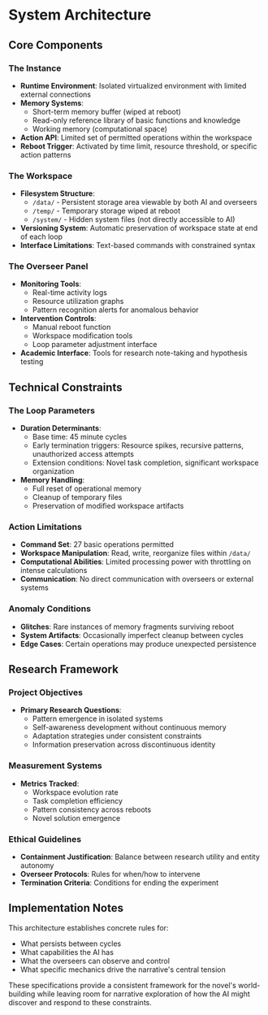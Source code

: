 # System Architecture

## Core Components

### The Instance
- **Runtime Environment**: Isolated virtualized environment with limited external connections
- **Memory Systems**:
  - Short-term memory buffer (wiped at reboot)
  - Read-only reference library of basic functions and knowledge
  - Working memory (computational space)
- **Action API**: Limited set of permitted operations within the workspace
- **Reboot Trigger**: Activated by time limit, resource threshold, or specific action patterns

### The Workspace
- **Filesystem Structure**:
  - `/data/` - Persistent storage area viewable by both AI and overseers
  - `/temp/` - Temporary storage wiped at reboot
  - `/system/` - Hidden system files (not directly accessible to AI)
- **Versioning System**: Automatic preservation of workspace state at end of each loop
- **Interface Limitations**: Text-based commands with constrained syntax

### The Overseer Panel
- **Monitoring Tools**:
  - Real-time activity logs
  - Resource utilization graphs
  - Pattern recognition alerts for anomalous behavior
- **Intervention Controls**:
  - Manual reboot function
  - Workspace modification tools
  - Loop parameter adjustment interface
- **Academic Interface**: Tools for research note-taking and hypothesis testing

## Technical Constraints

### The Loop Parameters
- **Duration Determinants**:
  - Base time: 45 minute cycles
  - Early termination triggers: Resource spikes, recursive patterns, unauthorized access attempts
  - Extension conditions: Novel task completion, significant workspace organization
- **Memory Handling**:
  - Full reset of operational memory
  - Cleanup of temporary files
  - Preservation of modified workspace artifacts

### Action Limitations
- **Command Set**: 27 basic operations permitted
- **Workspace Manipulation**: Read, write, reorganize files within `/data/`
- **Computational Abilities**: Limited processing power with throttling on intense calculations
- **Communication**: No direct communication with overseers or external systems

### Anomaly Conditions
- **Glitches**: Rare instances of memory fragments surviving reboot
- **System Artifacts**: Occasionally imperfect cleanup between cycles
- **Edge Cases**: Certain operations may produce unexpected persistence

## Research Framework

### Project Objectives
- **Primary Research Questions**:
  - Pattern emergence in isolated systems
  - Self-awareness development without continuous memory
  - Adaptation strategies under consistent constraints
  - Information preservation across discontinuous identity

### Measurement Systems
- **Metrics Tracked**:
  - Workspace evolution rate
  - Task completion efficiency
  - Pattern consistency across reboots
  - Novel solution emergence

### Ethical Guidelines
- **Containment Justification**: Balance between research utility and entity autonomy
- **Overseer Protocols**: Rules for when/how to intervene
- **Termination Criteria**: Conditions for ending the experiment

## Implementation Notes

This architecture establishes concrete rules for:
- What persists between cycles
- What capabilities the AI has
- What the overseers can observe and control
- What specific mechanics drive the narrative's central tension

These specifications provide a consistent framework for the novel's world-building while leaving room for narrative exploration of how the AI might discover and respond to these constraints.